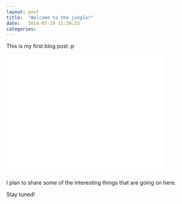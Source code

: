 ```yaml
---
layout: post
title:  "Welcome to the jungle!"
date:   2014-07-29 11:39:33
categories: 
---
```


This is my first blog post :p

<iframe class="center" width="420" height="315" src="//www.youtube.com/embed/o1tj2zJ2Wvg" frameborder="0" allowfullscreen></iframe>

I plan to share some of the interesting things that are going on here.

Stay tuned!